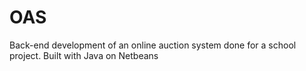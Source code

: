 # OAS
Back-end development of an online auction system done for a school project. Built with Java on Netbeans
